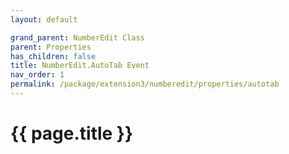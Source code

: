 ```yaml
---
layout: default

grand_parent: NumberEdit Class
parent: Properties
has_children: false
title: NumberEdit.AutoTab Event
nav_order: 1
permalink: /package/extension3/numberedit/properties/autotab
---
```

# {{ page.title }}

